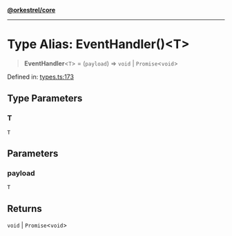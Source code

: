 [**@orkestrel/core**](../index.md)

***

# Type Alias: EventHandler()\<T\>

> **EventHandler**\<`T`\> = (`payload`) => `void` \| `Promise`\<`void`\>

Defined in: [types.ts:173](https://github.com/orkestrel/core/blob/36bb4ac962a6eb83d3b3b7e1d15ed7b2fd751427/src/types.ts#L173)

## Type Parameters

### T

`T`

## Parameters

### payload

`T`

## Returns

`void` \| `Promise`\<`void`\>
